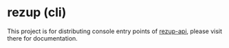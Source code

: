 # rezup (cli)

This project is for distributing console entry points of [rezup-api](https://pypi.org/project/rezup-api), please visit there for documentation.
